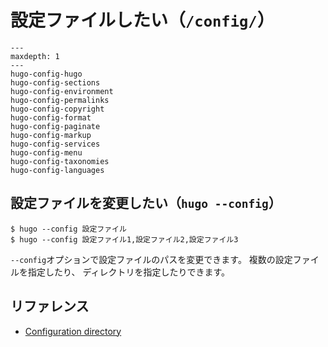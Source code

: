 # 設定ファイルしたい（`/config/`）

```{toctree}
---
maxdepth: 1
---
hugo-config-hugo
hugo-config-sections
hugo-config-environment
hugo-config-permalinks
hugo-config-copyright
hugo-config-format
hugo-config-paginate
hugo-config-markup
hugo-config-services
hugo-config-menu
hugo-config-taxonomies
hugo-config-languages
```

## 設定ファイルを変更したい（`hugo --config`）

```console
$ hugo --config 設定ファイル
$ hugo --config 設定ファイル1,設定ファイル2,設定ファイル3
```

`--config`オプションで設定ファイルのパスを変更できます。
複数の設定ファイルを指定したり、
ディレクトリを指定したりできます。

## リファレンス

- [Configuration directory](https://gohugo.io/getting-started/configuration/#configuration-directory)
